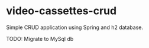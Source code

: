 # video-cassettes-crud

Simple CRUD application using Spring and h2 database. 

TODO: Migrate to MySql db
